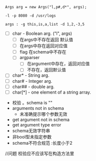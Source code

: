 ```
Args arg = new Args("l,p#,d*", args);

-l -p 8080 -d /usr/logs

args : -g this,is,a,list -d 1,2,-3,5
```



- [ ] char    - Boolean arg. ("l", args)
  - [ ] 在args中不存在返回 默认值
  - [ ] 在args中存在返回对应值
  - [ ] flag 在schema中不存在
  - [ ] argparser  
    - [ ] 在argument中存在，返回对应值
    - [ ] 不存在，返回默认值
- [ ] char*   - String arg.  
- [ ] char#   - Integer arg. 
- [ ] char##  - double arg.
- [ ] char[*] - one element of a string array. 

 -  校验 。schema is ""
   - arguments not in schema
     - 未准确提示哪个参数无效
   - get argument not in schema 
   - get argument type error 
   - schema无效字符串
   - 非bool型未指定参数
   - schema不符合规范 :长度小于2

//问题  校验应不应该写在构造方法里